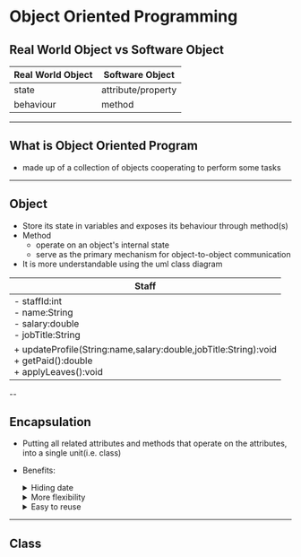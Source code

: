 # Object Oriented Programming
##  Real World Object vs Software Object 
| Real World Object | Software Object |
|---|---|
|state|attribute/property|
|behaviour|method|
---
## What is Object Oriented Program
- made up of a collection of objects cooperating to perform some tasks

---
## Object
- Store its state in variables and exposes its behaviour through method(s)
- Method
    - operate on an object's internal state
    - serve as the primary mechanism for object-to-object communication
- It is more understandable using the uml class diagram

| Staff |
|---|
| - staffId:int<br />- name:String<br />- salary:double<br />- jobTitle:String |
|+ updateProfile(String:name,salary:double,jobTitle:String):void<br />+ getPaid():double<br />+ applyLeaves():void<br />|

--
## Encapsulation
- Putting all related attributes and methods that operate on the attributes, into a single unit(i.e. class)
- Benefits:
    <details>
        <summary>Hiding date</summary>

        - User will have no idea how class are being implemented or stored
        - Only know that values are being passed and initiated
    </details>
    <details>
        <summary>More flexibility</summary>

        - Enable to set variables to read-only or write-only
        - read-only :
            getName() method which only return the value of name 
        - write-only: 
            setName() method which only set the value of the variable but would not return any value
    </details>
    <details>
        <summary>Easy to reuse</summary>

        - easy to change and adapt to new requirement
    </details>

---
## Class

